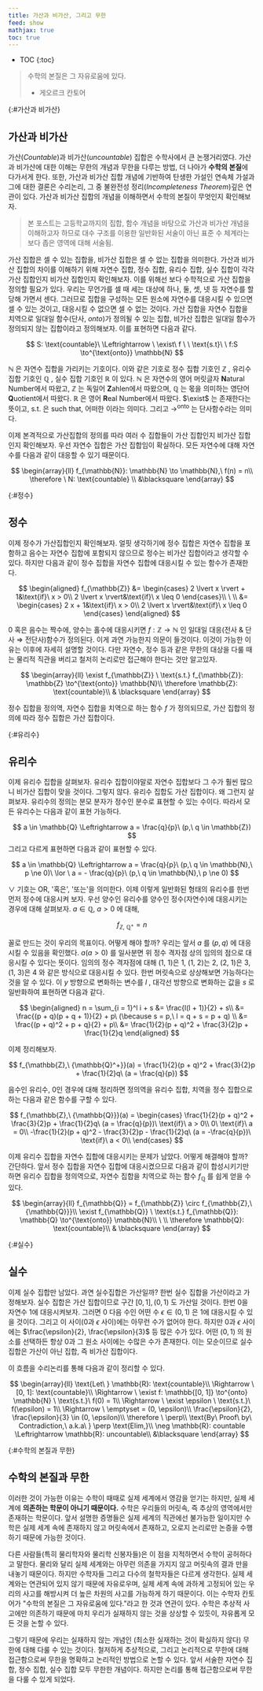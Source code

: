 ```yaml
---
title: 가산과 비가산, 그리고 무한
feed: show
mathjax: true
toc: true
---
```


* TOC
{:toc}

> 수학의 본질은 그 자유로움에 있다.
> - 게오르크 칸토어


{:#가산과 비가산}
## 가산과 비가산
가산(_Countable_)과 비가산(_uncountable_) 집합은 수학사에서 큰 논쟁거리였다. 가산과 비가산에 대한 이해는 무한의 개념과 무한을 다루는 방법, 더 나아가 **수학의 본질**에 다가서게 한다. 또한, 가산과 비가산 집합 개념에 기반하여 탄생한 가설인 연속체 가설과 그에 대한 결론은 수리논리, 그 중 불완전성 정리(_Incompleteness Theorem_)깊은 연관이 있다. 가산과 비가산 집합의 개념을 이해하면서 수학의 본질이 무엇인지 확인해보자.



> 본 포스트는 고등학교까지의 집합, 함수 개념을 바탕으로 가산과 비가산 개념을 이해하고자 하므로 대수 구조를 이용한 일반화된 서술이 아닌 표준 수 체계라는 보다 좁은 영역에 대해 서술됨.



가산 집합은 셀 수 있는 집합을, 비가산 집합은 셀 수 없는 집합을 의미한다. 가산과 비가산 집합의 차이를 이해하기 위해 자연수 집합, 정수 집합, 유리수 집합, 실수 집합이 각각 가산 집합인지 비가산 집합인지 확인해보자. 이를 위해선 보다 수학적으로 가산 집합을 정의할 필요가 있다. 우리는 무언가를 셀 때 세는 대상에 하나, 둘, 셋, 넷 등 자연수를 할당해 가면서 센다. 그러므로 집합을 구성하는 모든 원소에 자연수를 대응시킬 수 있으면 셀 수 있는 것이고, 대응시킬 수 없으면 셀 수 없는 것이다. 가산 집합을 자연수 집합을 치역으로 일대일 함수(단사, _onto_)가 정의될 수 있는 집합, 비가산 집합은 일대일 함수가 정의되지 않는 집합이라고 정의해보자. 이를 표현하면 다음과 같다.

$$
S: \text{countable}\ \Leftrightarrow \ \exist\ f \ \ \text{s.t}\ \ f:S \to^{\text{onto}} \mathbb{N}
$$

$\mathbb{N}$ 은 자연수 집합을 가리키는 기호이다. 이와 같은 기호로 정수 집합 기호인 $\mathbb{Z}$ , 유리수 집합 기호인 $\mathbb{Q}$ , 실수 집합 기호인 $\mathbb{R}$ 이 있다. $\mathbb{N}$ 은 자연수의 영어 머릿글자 **N**atural Number에서 따왔고, $\mathbb{Z}$ 는 독일어 **Z**ahlen에서 따왔으며, $\mathbb{Q}$ 는 몫을 의미하는 영단어 **Q**uotient에서 따왔다. $\mathbb{R}$ 은 영어 **R**eal Number에서 따왔다. $\exist$ 는 존재한다는 뜻이고, $\text{s.t.}$ 은 such that, 어떠한 이라는 의미다. 그리고 $\to^{\text{onto}}$  는 단사함수라는 의미다.

이제 본격적으로 가산집합의 정의를 따라 여러 수 집합들이 가산 집합인지 비가산 집합인지 확인해보자. 우선 자연수 집합은 가산 집합임이 확실하다. 모든 자연수에 대해 자연수를 다음과 같이 대응할 수 있기 때문이다.


$$
\begin{array}{ll}
f_{\mathbb{N}}: \mathbb{N} \to \mathbb{N},\ f(n) = n\\
\therefore \ N: \text{countable} \\
&\blacksquare
\end{array}
$$

{:#정수}
## 정수
이제 정수가 가산집합인지 확인해보자. 얼핏 생각하기에 정수 집합은 자연수 집합을 포함하고 음수는 자연수 집합에 포함되지 않으므로 정수는 비가산 집합이라고 생각할 수 있다. 하지만 다음과 같이 정수 집합을 자연수 집합에 대응시킬 수 있는 함수가 존재한다.


$$
\begin{aligned}
f_{\mathbb{Z}} &= 
\begin{cases}
2 \lvert x \rvert + 1&\text{if}\ x > 0\\
2 \lvert x \rvert&\text{if}\ x \leq 0
\end{cases}\\
\ \\
&=
\begin{cases}
2 x + 1&\text{if}\ x > 0\\
2 \lvert x \rvert&\text{if}\ x \leq 0
\end{cases}
\end{aligned}
$$

0 혹은 음수는 짝수에, 양수는 홀수에 대응시키면 $f: \mathbb{Z} \to \mathbb{N}$ 인 일대일 대응(전사 & 단사 $\Rightarrow$ 전단사)함수가 정의된다. 이게 과연 가능한지 의문이 들것이다. 이것이 가능한 이유는 이후에 자세히 설명할 것이다. 다만 자연수, 정수 등과 같은 무한의 대상을 다룰 때는 물리적 직관을 버리고 철저히 논리로만 접근해야 한다는 것만 알고있자.


$$
\begin{array}{ll}
\exist f_{\mathbb{Z}} \ \text{s.t.} f_{\mathbb{Z}}: \mathbb{Z} \to^{\text{onto}} \mathbb{N}\\
\therefore \mathbb{Z}: \text{countable}\\
& \blacksquare
\end{array}
$$


정수 집합을 정의역, 자연수 집합을 치역으로 하는 함수 $f$ 가 정의되므로, 가산 집합의 정의에 따라 정수 집합은 가산 집합이다.

{:#유리수}
## 유리수
이제 유리수 집합을 살펴보자. 유리수 집합이야말로 자연수 집합보다 그 수가 훨씬 많으니 비가산 집합이 맞을 것이다. 그렇지 않다. 유리수 집합도 가산 집합이다. 왜 그런지 살펴보자. 유리수의 정의는 분모 분자가 정수인 분수로 표현할 수 있는 수이다. 따라서 모든 유리수는 다음과 같이 표현 가능하다.


$$
a \in \mathbb{Q} \Leftrightarrow a = \frac{q}{p}\ (p,\ q \in \mathbb{Z})
$$
그리고 다르게 표현하면 다음과 같이 표현할 수 있다.


$$
a \in \mathbb{Q} \Leftrightarrow a = \frac{q}{p}\ (p,\ q \in \mathbb{N},\ p \ne 0)\ \lor \ a = - \frac{q}{p}\ (p,\ q \in \mathbb{N},\ p \ne 0)
$$

$\lor$ 기호는 OR, '혹은', '또는'을 의미한다. 이제 이렇게 일반화된 형태의 유리수를 한번 먼저 정수에 대응시켜 보자. 우선 양수인 유리수를 양수인 정수(자연수)에 대응시키는 경우에 대해 살펴보자. $a \in \mathbb{Q},\ a > 0$ 에 대해,



$$
f_{\mathbb{Z},\ {\mathbb{Q}^+}} = n
$$



꼴로 만드는 것이 우리의 목표이다. 어떻게 해야 할까? 우리는 앞서 $a$ 를 $(p, q)$ 에 대응시킬 수 있음을 확인했다. $a (a > 0)$ 를 일사분면 위 정수 격자점 상의 임의의 점으로 대응시킬 수 있다는 뜻이다. 임의의 정수 격자점에 대해 (1, 1)은 1, (1, 2)는 2, (2, 1)은 3, (1, 3)은 4 와 같은 방식으로 대응시킬 수 있다. 한번 머릿속으로 상상해보면 가능하다는 것을 알 수 있다. 이 $y$ 방향으로 변화하는 변수를 $l$ , 대각선 방향으로 변화하는 값을 $s$ 로 일반화하여 표현하면 다음과 같다.


$$
\begin{aligned}
n = \sum_{i = 1}^l i + s &= \frac{l(l + 1)}{2} + s\\
&= \frac{(p + q)(p + q + 1)}{2} + p\ (\because s = p,\ l = q + s = p + q) \\
&= \frac{(p + q)^2 + p + q}{2} + p\\
&= \frac{1}{2}(p + q)^2 + \frac{3}{2}p + \frac{1}{2}q
\end{aligned}
$$


이제 정리해보자.


$$
f_{\mathbb{Z},\ {\mathbb{Q}^+}}(a) = \frac{1}{2}(p + q)^2 + \frac{3}{2}p + \frac{1}{2}q\ (a = \frac{q}{p})
$$


음수인 유리수, 0인 경우에 대해 정리하면 정의역을 유리수 집합, 치역을 정수 집합으로 하는 다음과 같은 함수를 구할 수 있다.


$$
f_{\mathbb{Z},\ {\mathbb{Q}}}(a) = 
\begin{cases}
\frac{1}{2}(p + q)^2 + \frac{3}{2}p + \frac{1}{2}q\ (a = \frac{q}{p})\ \text{if}\ a > 0\\
0\ \text{if}\ a = 0\\
-\frac{1}{2}(p + q)^2 - \frac{3}{2}p - \frac{1}{2}q\ (a = -\frac{q}{p})\ \text{if}\ a < 0\\
\end{cases}
$$


이제 유리수 집합을 자연수 집합에 대응시키는 문제가 남았다. 어떻게 해결해야 할까? 간단하다. 앞서 정수 집합을 자연수 집합에 대응시켰으므로 다음과 같이 합성시키기만 하면 유리수 집합을 정의역으로, 자연수 집합을 치역으로 하는 함수 $f_{\mathbb{Q}}$ 를 쉽게 얻을 수 있다.


$$
\begin{array}{ll}
f_{\mathbb{Q}} = f_{\mathbb{Z}} \circ f_{\mathbb{Z},\ {\mathbb{Q}}}\\
\exist f_{\mathbb{Q}} \ \text{s.t.} f_{\mathbb{Q}}: \mathbb{Q} \to^{\text{onto}} \mathbb{N}\\
\ \\
\therefore \mathbb{Q}: \text{countable}\\
& \blacksquare
\end{array}
$$

{:#실수}
## 실수
이제 실수 집합만 남았다. 과연 실수집합은 가산일까? 한번 실수 집합을 가산이라고 가정해보자. 실수 집합은 가산 집합이므로 구간 $[0, 1], (0, 1)$ 도 가산일 것이다. 한번 0을 자연수 1에 대응시켜보자. 그러면 0 다음 수인 어떤 수 $\epsilon \in (0, 1)$ 은 1에 대응시킬 수 있을 것이다. 그리고 이 사이(0과 $\epsilon$ 사이)에는 아무런 수가 없어야 한다. 하지만 0과 $\epsilon$ 사이에는 $\frac{\epsilon}{2}, \frac{\epsilon}{3}$ 등 많은 수가 있다. 어떤 $(0,1)$ 의 원소를 선택하든 항상 0과 그 원소 사이에는 수많은 수가 존재한다. 이는 모순이므로 실수 집합은 가산이 아닌 집합, 즉 비가산 집합이다.



이 흐름을 수리논리를 통해 다음과 같이 정리할 수 있다.


$$
\begin{array}{ll}
\text{Let\ } \mathbb{R}: \text{countable}\\
\Rightarrow \ [0, 1]:  \text{countable}\\
\Rightarrow \ \exist f: \mathbb{[0, 1]} \to^{onto} \mathbb{N} \ \text{s.t.}\ f(0) = 1\\
\Rightarrow \ \exist \epsilon \ \text{s.t.}\ f(\epsilon) = 1\\
\Rightarrow \ \emptyset = (0, \epsilon)\\
\frac{\epsilon}{2}, \frac{\epsilon}{3} \in (0, \epsilon)\\
\therefore \ \perp\\
\text{By\ Proof\ by\ Contradiction,\ a.k.a\ } \perp \text{Elim,}\\
\neg \mathbb{R}: countable \Leftrightarrow \mathbb{R}: uncountable\\
&\blacksquare
\end{array}
$$


{:#수학의 본질과 무한}
## 수학의 본질과 무한
이러한 것이 가능한 이유는 수학이 때때로 실제 세계에서 영감을 얻기는 하지만, 실제 세계에 **의존하는 학문이 아니기 때문이다.** 수학은 우리들의 머릿속, 즉 추상의 영역에서만 존재하는 학문이다. 앞서 설명한 증명들은 실제 세계의 직관에선 불가능한 일이지만 수학은 실제 세계 속에 존재하지 않고 머릿속에서 존재하고, 오로지 논리로만 논증을 수행하기 때문에 가능한 것이다.

 다른 사람들(특히 물리학자와 물리학 신봉자들)은 이 점을 지적하면서 수학이 공허하다고 말한다. 물리와 달리 실제 세계와는 아무런 의존을 가지지 않고 머릿속의 결과 만을 내놓기 때문이다. 하지만 수학자들 그리고 다수의 철학자들은 다르게 생각한다. 실제 세계와는 연관되어 있지 않기 때문에 자유로우며, 실제 세계 속에 과하게 고정되어 있는 우리의 사고를 해방시켜 더 높은 차원의 사고를 가능하게 하기 때문이다. 이는 수학자 칸토어가 "수학의 본질은 그 자유로움에 있다."라고 한 것과 연관이 있다. 수학은 추상적 사고에만 의존하기 때문에 마치 우리가 실재하지 않는 것을 상상할 수 있듯이, 자유롭게 모든 것을 논할 수 있다.

그렇기 때문에 우리는 실재하지 않는 개념인 (최소한 실재하는 것이 확실하지 않다) 무한에 대해 다룰 수 있는 것이다. 철저하게 추상적으로, 그리고 논리적으로 무한에 대해 접근함으로써 무한을 명확하고 논리적인 방법으로 논할 수 있다. 앞서 서술한 자연수 집합, 정수 집합, 실수 집합 모두 무한한 개념이다. 하지만 논리를 통해 접근함으로써 무한을 다룰 수 있게 되었다. 
